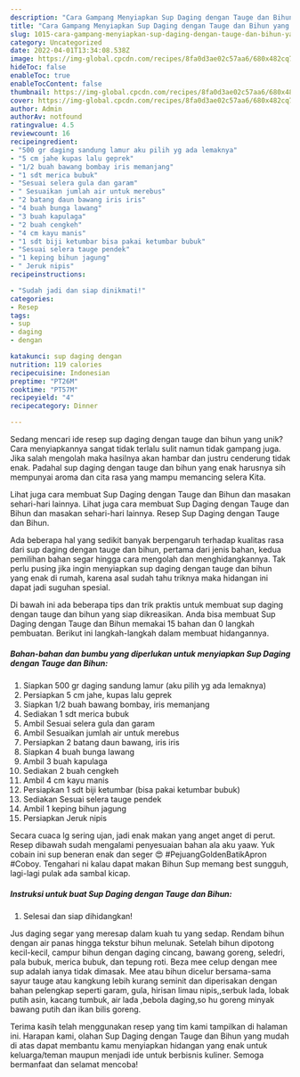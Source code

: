 ```yaml
---
description: "Cara Gampang Menyiapkan Sup Daging dengan Tauge dan Bihun yang Lezat Sekali"
title: "Cara Gampang Menyiapkan Sup Daging dengan Tauge dan Bihun yang Lezat Sekali"
slug: 1015-cara-gampang-menyiapkan-sup-daging-dengan-tauge-dan-bihun-yang-lezat-sekali
category: Uncategorized
date: 2022-04-01T13:34:08.538Z
image: https://img-global.cpcdn.com/recipes/8fa0d3ae02c57aa6/680x482cq70/sup-daging-dengan-tauge-dan-bihun-foto-resep-utama.jpg
hideToc: false
enableToc: true
enableTocContent: false
thumbnail: https://img-global.cpcdn.com/recipes/8fa0d3ae02c57aa6/680x482cq70/sup-daging-dengan-tauge-dan-bihun-foto-resep-utama.jpg
cover: https://img-global.cpcdn.com/recipes/8fa0d3ae02c57aa6/680x482cq70/sup-daging-dengan-tauge-dan-bihun-foto-resep-utama.jpg
author: Admin
authorAv: notfound
ratingvalue: 4.5
reviewcount: 16
recipeingredient:
- "500 gr daging sandung lamur aku pilih yg ada lemaknya"
- "5 cm jahe kupas lalu geprek"
- "1/2 buah bawang bombay iris memanjang"
- "1 sdt merica bubuk"
- "Sesuai selera gula dan garam"
- " Sesuaikan jumlah air untuk merebus"
- "2 batang daun bawang iris iris"
- "4 buah bunga lawang"
- "3 buah kapulaga"
- "2 buah cengkeh"
- "4 cm kayu manis"
- "1 sdt biji ketumbar bisa pakai ketumbar bubuk"
- "Sesuai selera tauge pendek"
- "1 keping bihun jagung"
- " Jeruk nipis"
recipeinstructions:

- "Sudah jadi dan siap dinikmati!"
categories:
- Resep
tags:
- sup
- daging
- dengan

katakunci: sup daging dengan 
nutrition: 119 calories
recipecuisine: Indonesian
preptime: "PT26M"
cooktime: "PT57M"
recipeyield: "4"
recipecategory: Dinner

---
```





Sedang mencari ide resep sup daging dengan tauge dan bihun yang unik? Cara menyiapkannya sangat tidak terlalu sulit namun tidak gampang juga. Jika salah mengolah maka hasilnya akan hambar dan justru cenderung tidak enak. Padahal sup daging dengan tauge dan bihun yang enak harusnya sih mempunyai aroma dan cita rasa yang mampu memancing selera Kita.





Lihat juga cara membuat Sup Daging dengan Tauge dan Bihun dan masakan sehari-hari lainnya. Lihat juga cara membuat Sup Daging dengan Tauge dan Bihun dan masakan sehari-hari lainnya. Resep Sup Daging dengan Tauge dan Bihun.

Ada beberapa hal yang sedikit banyak berpengaruh terhadap kualitas rasa dari sup daging dengan tauge dan bihun, pertama dari jenis bahan, kedua pemilihan bahan segar hingga cara mengolah dan menghidangkannya. Tak perlu pusing jika ingin menyiapkan sup daging dengan tauge dan bihun yang enak di rumah, karena asal sudah tahu triknya maka hidangan ini dapat jadi suguhan spesial.






Di bawah ini ada beberapa tips dan trik praktis untuk membuat sup daging dengan tauge dan bihun yang siap dikreasikan. Anda bisa membuat Sup Daging dengan Tauge dan Bihun memakai 15 bahan dan 0 langkah pembuatan. Berikut ini langkah-langkah dalam membuat hidangannya.

<!--inarticleads1-->

##### Bahan-bahan dan bumbu yang diperlukan untuk menyiapkan Sup Daging dengan Tauge dan Bihun:

1. Siapkan 500 gr daging sandung lamur (aku pilih yg ada lemaknya)
1. Persiapkan 5 cm jahe, kupas lalu geprek
1. Siapkan 1/2 buah bawang bombay, iris memanjang
1. Sediakan 1 sdt merica bubuk
1. Ambil Sesuai selera gula dan garam
1. Ambil  Sesuaikan jumlah air untuk merebus
1. Persiapkan 2 batang daun bawang, iris iris
1. Siapkan 4 buah bunga lawang
1. Ambil 3 buah kapulaga
1. Sediakan 2 buah cengkeh
1. Ambil 4 cm kayu manis
1. Persiapkan 1 sdt biji ketumbar (bisa pakai ketumbar bubuk)
1. Sediakan Sesuai selera tauge pendek
1. Ambil 1 keping bihun jagung
1. Persiapkan  Jeruk nipis


Secara cuaca lg sering ujan, jadi enak makan yang anget anget di perut. Resep dibawah sudah mengalami penyesuaian bahan ala aku yaaw. Yuk cobain ini sup beneran enak dan seger 😍 #PejuangGoldenBatikApron #Coboy. Tengahari ni kalau dapat makan Bihun Sup memang best sungguh, lagi-lagi pulak ada sambal kicap. 

<!--inarticleads2-->

##### Instruksi untuk buat Sup Daging dengan Tauge dan Bihun:


1. Selesai dan siap dihidangkan!

Jus daging segar yang meresap dalam kuah tu yang sedap. Rendam bihun dengan air panas hingga tekstur bihun melunak. Setelah bihun dipotong kecil-kecil, campur bihun dengan daging cincang, bawang goreng, seledri, pala bubuk, merica bubuk, dan tepung roti. Beza mee celup dengan mee sup adalah ianya tidak dimasak. Mee atau bihun dicelur bersama-sama sayur tauge atau kangkung lebih kurang seminit dan diperisakan dengan bahan pelengkap seperti garam, gula, hirisan limau nipis,,serbuk lada, lobak putih asin, kacang tumbuk, air lada ,bebola daging,so hu goreng minyak bawang putih dan ikan bilis goreng. 

Terima kasih telah menggunakan resep yang tim kami tampilkan di halaman ini. Harapan kami, olahan Sup Daging dengan Tauge dan Bihun yang mudah di atas dapat membantu kamu menyiapkan hidangan yang enak untuk keluarga/teman maupun menjadi ide untuk berbisnis kuliner. Semoga bermanfaat dan selamat mencoba!
